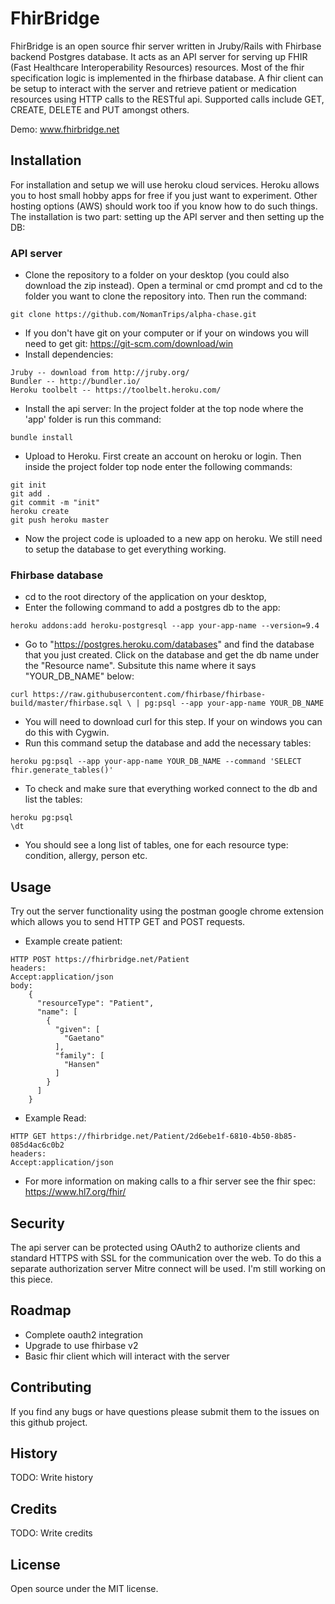 # FhirBridge

FhirBridge is an open source fhir server written in Jruby/Rails with Fhirbase backend Postgres database. It acts as
an API server for serving up FHIR (Fast Healthcare Interoperability Resources) resources. Most of the fhir specification
logic is implemented in the fhirbase database. A fhir client can be setup to interact
with the server and retrieve patient or medication resources using HTTP calls to the RESTful api. Supported calls include GET, CREATE, DELETE and PUT amongst others.

Demo:
www.fhirbridge.net

## Installation
For installation and setup we will use heroku cloud services. Heroku allows you to host small hobby apps for free if you
just want to experiment. Other hosting options (AWS) should work too if you know how to do such things. 
The installation is two part: setting up the API server and then setting up the DB:
### API server
- Clone the repository to a folder on your desktop (you could also download the zip instead). Open a terminal or cmd prompt and cd to the folder you want to clone the repository into. Then run the command:
```
git clone https://github.com/NomanTrips/alpha-chase.git
```
- If you don't have git on your computer or if your on windows you will need to get git: https://git-scm.com/download/win
- Install dependencies:
```
Jruby -- download from http://jruby.org/
Bundler -- http://bundler.io/
Heroku toolbelt -- https://toolbelt.heroku.com/
```
- Install the api server: In the project folder at the top node where the 'app' folder is run this command:
```
bundle install
```
- Upload to Heroku. First create an account on heroku or login. Then inside the project folder top node enter the following commands:
```
git init
git add .
git commit -m "init"
heroku create
git push heroku master
```
- Now the project code is uploaded to a new app on heroku. We still need to setup the database to get everything working.

### Fhirbase database
- cd to the root directory of the application on your desktop,
- Enter the following command to add a postgres db to the app:
```
heroku addons:add heroku-postgresql --app your-app-name --version=9.4
```
- Go to "https://postgres.heroku.com/databases" and find the database that you just created.
Click on the database and get the db name under the "Resource name". Subsitute this name where it says "YOUR_DB_NAME" below:
```
curl https://raw.githubusercontent.com/fhirbase/fhirbase-build/master/fhirbase.sql \ | pg:psql --app your-app-name YOUR_DB_NAME
```
- You will need to download curl for this step. If your on windows you can do this with Cygwin.
- Run this command setup the database and add the necessary tables:
```
heroku pg:psql --app your-app-name YOUR_DB_NAME --command 'SELECT fhir.generate_tables()'
```
- To check and make sure that everything worked connect to the db and list the tables:
```
heroku pg:psql
\dt
```
- You should see a long list of tables, one for each resource type: condition, allergy, person etc.
 
## Usage
Try out the server functionality using the postman google chrome extension which allows you to send HTTP GET and POST requests.
- Example create patient:
```
HTTP POST https://fhirbridge.net/Patient
headers:
Accept:application/json
body:
	{
	  "resourceType": "Patient",
	  "name": [
	    {
	      "given": [
	        "Gaetano"
	      ],
	      "family": [
	        "Hansen"
	      ]
	    }
	  ]
	}
```
- Example Read:
```
HTTP GET https://fhirbridge.net/Patient/2d6ebe1f-6810-4b50-8b85-085d4ac6c0b2
headers:
Accept:application/json
```

- For more information on making calls to a fhir server see the fhir spec: https://www.hl7.org/fhir/
 
## Security
The api server can be protected using OAuth2 to authorize clients and standard HTTPS with SSL for the communication over the web.
To do this a separate authorization server Mitre connect will be used. I'm still working on this piece.
## Roadmap
- Complete oauth2 integration
- Upgrade to use fhirbase v2
- Basic fhir client which will interact with the server

## Contributing
If you find any bugs or have questions please submit them to the issues on this github project.
## History
TODO: Write history
## Credits
TODO: Write credits
## License
Open source under the MIT license.